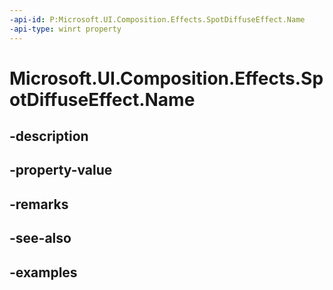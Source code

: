 ```yaml
---
-api-id: P:Microsoft.UI.Composition.Effects.SpotDiffuseEffect.Name
-api-type: winrt property
---
```


# Microsoft.UI.Composition.Effects.SpotDiffuseEffect.Name

<!--
public string Name { get; set; }
-->


## -description

## -property-value

## -remarks

## -see-also

## -examples


